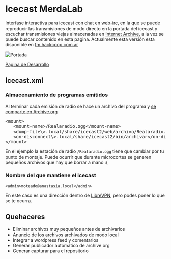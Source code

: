 Icecast MerdaLab
================

Interfase interactiva para icecast con chat en [web-irc](https://github.com/b4zz4/web-irc), 
en la que se puede reproducir las transmisiones de modo directo en la portada del icecast 
y escuchar transmisiones viejas almacenadas en [Internet Archive](https://archive.org), 
a la vez se puede buscar contenido en esta pagina.
Actualmente esta versión esta disponible en [fm.hackcoop.com.ar](http://fm.hackcoop.com.ar) 


![Portada](http://ompldr.org/vZmh5ag/jcr-icecast-merdalab.png)


[Pagina de Desarrollo](http://lab.hackcoop.com.ar/projects/merdalab/wiki)

Icecast.xml
-----------

### Almacenamiento de programas emitidos

Al terminar cada emisión de radio se hace un archivo del programa y [se comparte en Archive.org](http://fm.hackcoop.com.ar/archive.org.xsl#Realaradio)

<pre>
&lt;mount&gt;
   &lt;mount-name&gt;/Realaradio.ogg&lt;/mount-name&gt;
   &lt;dump-file\&gt;.local/share/icecast2/web/archivo/Realaradio.ogg&lt;/dump-file&gt;
   &lt;on-disconnect\&gt;.local/share/icecast2/bin/archivar&lt;/on-disconnect&gt;
&lt;/mount&gt;
</pre>

En el ejemplo la estación de radio `/Realaradio.ogg` tiene que cambiar por tu punto de montaje. 
Puede ocurrir que durante microcortes se generen pequeños archivos que hay que borrar a mano :(

### Nombre del que mantiene el icecast

`<admin>moteado@anastasia.local</admin>`

En este caso es una dirección dentro de [LibreVPN](http://librevpn.org.ar), pero podes poner lo que se te ocurra.

Quehaceres
----------

- Eliminar archivos muy pequeños antes de archivarlos
- Anuncio de los archivos archivados de modo local
- Integrar a wordpress feed y comentarios
- Generar publicador automático de archive.org
- Generar capturar para el repositorio
